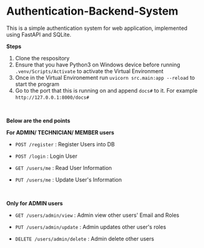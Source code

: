 # Authentication-Backend-System

This is a simple authentication system for web application, implemented using FastAPI and SQLite. 

**Steps**

1. Clone the respository
2. Ensure that you have Python3 on Windows device before running  `.venv/Scripts/Activate` to activate the Virtual Environment 
3. Once in the Virtual Environement run `uvicorn src.main:app --reload` to start the program
4. Go to the port that this is running on and append `docs#` to it. For example `http://127.0.0.1:8000/docs#`

<br>

**Below are the end points**

**For ADMIN/ TECHNICIAN/ MEMBER users**

* `POST /register` : Register Users into DB

* `POST /login`    : Login User

* `GET /users/me`  : Read User Information

* `PUT /users/me`  : Update User's Information

<br>

**Only for ADMIN users**

* `GET /users/admin/view`      : Admin view other users' Email and Roles

* `PUT /users/admin/update`    : Admin updates other user's roles

* `DELETE /users/admin/delete` : Admin delete other users